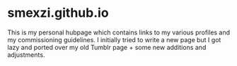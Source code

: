 # smexzi.github.io
This is my personal hubpage which contains links to my various profiles and my commissioning guidelines.
I initially tried to write a new page but I got lazy and ported over my old Tumblr page + some new additions and adjustments.
